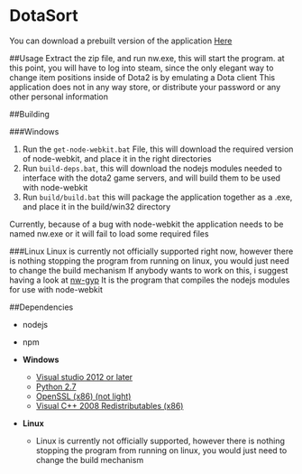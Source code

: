 DotaSort
=========

You can download a prebuilt version of the application [Here](https://github.com/TheKillerremijn/DotaSort/raw/gui/prebuilt.zip)

##Usage
Extract the zip file, and run nw.exe, this will start the program.
at this point, you will have to log into steam, since the only elegant way to change item positions inside of Dota2 is by emulating a Dota client
This application does not in any way store, or distribute your password or any other personal information

##Building

###Windows
1. Run the `get-node-webkit.bat` File, this will download the required version of node-webkit, and place it in the right directories
2. Run `build-deps.bat`, this will download the nodejs modules needed to interface with the dota2 game servers, and will build them to be used with node-webkit
3. Run `build/build.bat` this will package the application together as a .exe, and place it in the build/win32 directory

Currently, because of a bug with node-webkit the application needs to be named nw.exe or it will fail to load some required files

###Linux
Linux is currently not officially supported right now, however there is nothing stopping the program from running on linux, you would just need to change the build mechanism
If anybody wants to work on this, i suggest having a look at [nw-gyp](https://github.com/rogerwang/nw-gyp) It is the program that compiles the nodejs modules for use with node-webkit

##Dependencies

- nodejs
- npm


- **Windows**
    - [Visual studio 2012 or later](http://www.visualstudio.com/products/visual-studio-community-vs)
    - [Python 2.7](https://www.python.org/downloads/)
    - [OpenSSL (x86) (not light)](http://slproweb.com/products/Win32OpenSSL.html)
    - [Visual C++ 2008 Redistributables (x86)](http://slproweb.com/products/Win32OpenSSL.html)

- **Linux**
    - Linux is currently not officially supported, however there is nothing stopping the program from running on linux, you would just need to change the build mechanism
